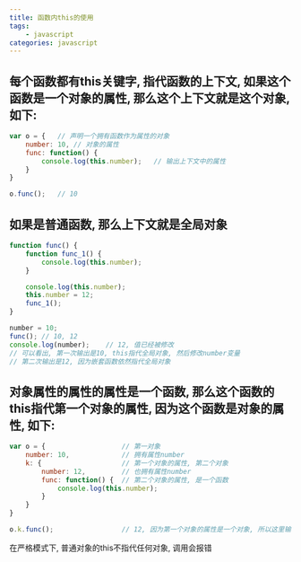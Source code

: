 ```yaml
---
title: 函数内this的使用
tags: 
    - javascript
categories: javascript
---
```


## 每个函数都有this关键字, 指代函数的上下文, 如果这个函数是一个对象的属性, 那么这个上下文就是这个对象, 如下:
<!-- more -->

```javascript
var o = {	// 声明一个拥有函数作为属性的对象
	number: 10,	// 对象的属性
	func: function() {
		console.log(this.number);	// 输出上下文中的属性
	}
}

o.func();	// 10
```

## 如果是普通函数, 那么上下文就是全局对象
```javascript
function func() {
	function func_1() {
		console.log(this.number);
	}	

	console.log(this.number);
	this.number = 12;
	func_1();
}

number = 10;
func();	// 10, 12
console.log(number);	// 12, 值已经被修改
// 可以看出, 第一次输出是10, this指代全局对象, 然后修改number变量
// 第二次输出是12, 因为嵌套函数依然指代全局对象
```

## 对象属性的属性的属性是一个函数, 那么这个函数的this指代第一个对象的属性, 因为这个函数是对象的属性, 如下:
```javascript
var o = {					// 第一对象
	number: 10,				// 拥有属性number
	k: {					// 第一个对象的属性, 第二个对象
		number: 12,			// 也拥有属性number
		func: function() {	// 第二个对象的属性, 是一个函数
			console.log(this.number);
		}
	}
}

o.k.func();					// 12, 因为第一个对象的属性是一个对象, 所以这里输出12, 而不是输出10
```

在严格模式下, 普通对象的this不指代任何对象, 调用会报错
